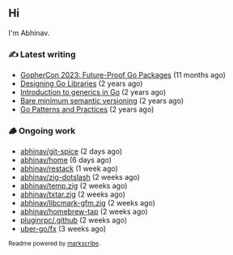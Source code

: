 ## Hi

I'm Abhinav.

### ✍️ Latest writing


- [GopherCon 2023: Future-Proof Go Packages](https://abhinavg.net/2023/09/27/future-proof-packages/) (11 months ago)
- [Designing Go Libraries](https://abhinavg.net/2022/12/06/designing-go-libraries/) (2 years ago)
- [Introduction to generics in Go](https://abhinavg.net/2022/11/23/generics-intro/) (2 years ago)
- [Bare minimum semantic versioning](https://abhinavg.net/2022/11/07/semver/) (2 years ago)
- [Go Patterns and Practices](https://abhinavg.net/2022/09/19/go-patterns-and-practices-talk/) (2 years ago)

### 🪵 Ongoing work


- [abhinav/git-spice](https://github.com/abhinav/git-spice) (2 days ago)
- [abhinav/home](https://github.com/abhinav/home) (6 days ago)
- [abhinav/restack](https://github.com/abhinav/restack) (1 week ago)
- [abhinav/zig-dotslash](https://github.com/abhinav/zig-dotslash) (2 weeks ago)
- [abhinav/temp.zig](https://github.com/abhinav/temp.zig) (2 weeks ago)
- [abhinav/txtar.zig](https://github.com/abhinav/txtar.zig) (2 weeks ago)
- [abhinav/libcmark-gfm.zig](https://github.com/abhinav/libcmark-gfm.zig) (2 weeks ago)
- [abhinav/homebrew-tap](https://github.com/abhinav/homebrew-tap) (2 weeks ago)
- [pluginrpc/.github](https://github.com/pluginrpc/.github) (2 weeks ago)
- [uber-go/fx](https://github.com/uber-go/fx) (3 weeks ago)

<sub>Readme powered by [markscribe](https://github.com/muesli/markscribe).</sub>
